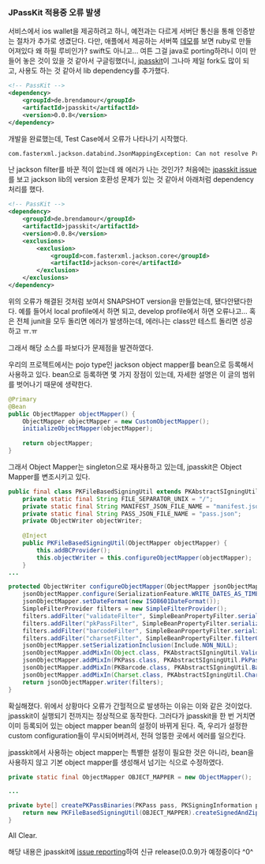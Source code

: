 ### JPassKit 적용중 오류 발생

서비스에서 ios wallet을 제공하려고 하니, 예전과는 다르게 서버단 통신을 통해 인증받는 절차가 추가로 생겼단다.
다만, 애플에서 제공하는 서버쪽 [데모](https://developer.apple.com/library/content/documentation/UserExperience/Conceptual/PassKit_PG/index.html#//apple_ref/doc/uid/TP40012195)를 보면 ruby로 만들어져있다
왜 하필 루비인가? swift도 아니고... 여튼 그걸 java로 porting하려니 이미 만들어 놓은 것이 있을 것 같아서 구글링했더니,
[jpasskit](https://www.google.co.kr/url?sa=t&rct=j&q=&esrc=s&source=web&cd=1&cad=rja&uact=8&ved=0ahUKEwiU65GN3q3RAhWBQZQKHbGAAZYQFgggMAA&url=https%3A%2F%2Fgithub.com%2Fdrallgood%2Fjpasskit&usg=AFQjCNH6lvlwdYkacoqqVValEtwGNUYG3w)이
그나마 제일 fork도 많이 되고, 사용도 하는 것 같아서 lib dependency를 추가했다.

```xml
<!-- PassKit -->
<dependency>
    <groupId>de.brendamour</groupId>
    <artifactId>jpasskit</artifactId>
    <version>0.0.8</version>
</dependency>
```

개발을 완료했는데, Test Case에서 오류가 나타나기 시작했다.

```bash
com.fasterxml.jackson.databind.JsonMappingException: Can not resolve PropertyFilter with id 'validateFilter'; no FilterProvider configured
```

난 jackson filter를 바꾼 적이 없는데 왜 에러가 나는 것인가?
처음에는 [jpasskit issue](https://github.com/drallgood/jpasskit/issues/38)를 보고 jackson lib의 version 호환성 문제가 있는 것 같아서
아래처럼 dependency처리를 했다.

```xml
<!-- PassKit -->
<dependency>
    <groupId>de.brendamour</groupId>
    <artifactId>jpasskit</artifactId>
    <version>0.0.8</version>
    <exclusions>
        <exclusion>
            <groupId>com.fasterxml.jackson.core</groupId>
            <artifactId>jackson-core</artifactId>
        </exclusion>
    </exclusions>
</dependency>
```

위의 오류가 해결된 것처럼 보여서 SNAPSHOT version을 만들었는데, 됐다안됐다한다.
예를 들어서 local profile에서 하면 되고, develop profile에서 하면 오류나고...
혹은 전체 junit을 모두 돌리면 에러가 발생하는데, 에러나는 class만 테스트 돌리면 성공하고 ㅠ.ㅠ

그래서 해당 소스를 파보다가 문제점을 발견하였다.

우리의 프로젝트에서는 pojo type인 jackson object mapper를 bean으로 등록해서 사용하고 있다.
bean으로 등록하면 몇 가지 장점이 있는데, 자세한 설명은 이 글의 범위를 벗어나기 때문에 생략한다.

```java
@Primary
@Bean
public ObjectMapper objectMapper() {
    ObjectMapper objectMapper = new CustomObjectMapper();
    initializeObjectMapper(objectMapper);
  
    return objectMapper;
}
```

그래서 Object Mapper는 singleton으로 재사용하고 있는데, jpasskit은 Object Mapper를 변조시키고 있다.

```java
public final class PKFileBasedSigningUtil extends PKAbstractSIgningUtil {
    private static final String FILE_SEPARATOR_UNIX = "/";
    private static final String MANIFEST_JSON_FILE_NAME = "manifest.json";
    private static final String PASS_JSON_FILE_NAME = "pass.json";
    private ObjectWriter objectWriter;
  
    @Inject
    public PKFileBasedSigningUtil(ObjectMapper objectMapper) {
        this.addBCProvider();
        this.objectWriter = this.configureObjectMapper(objectMapper);
    }
...
```

```java
protected ObjectWriter configureObjectMapper(ObjectMapper jsonObjectMapper) {
    jsonObjectMapper.configure(SerializationFeature.WRITE_DATES_AS_TIMESTAMPS, false);
    jsonObjectMapper.setDateFormat(new ISO8601DateFormat());
    SimpleFilterProvider filters = new SimpleFilterProvider();
    filters.addFilter("validateFilter", SimpleBeanPropertyFilter.serializeAllExcept(new String[]{"valid", "validationErrors"}));
    filters.addFilter("pkPassFilter", SimpleBeanPropertyFilter.serializeAllExcept(new String[]{"valid", "validationErrors", "foregroundColorAsObject", "backgroundColorAsObject", "labelColorAsObject", "passThatWasSet"}));
    filters.addFilter("barcodeFilter", SimpleBeanPropertyFilter.serializeAllExcept(new String[]{"valid", "validationErrors", "messageEncodingAsString"}));
    filters.addFilter("charsetFilter", SimpleBeanPropertyFilter.filterOutAllExcept(new String[]{"name"}));
    jsonObjectMapper.setSerializationInclusion(Include.NON_NULL);
    jsonObjectMapper.addMixIn(Object.class, PKAbstractSIgningUtil.ValidateFilterMixIn.class);
    jsonObjectMapper.addMixIn(PKPass.class, PKAbstractSIgningUtil.PkPassFilterMixIn.class);
    jsonObjectMapper.addMixIn(PKBarcode.class, PKAbstractSIgningUtil.BarcodeFilterMixIn.class);
    jsonObjectMapper.addMixIn(Charset.class, PKAbstractSIgningUtil.CharsetFilterMixIn.class);
    return jsonObjectMapper.writer(filters);
}
```

확실해졌다. 위에서 상황마다 오류가 간헐적으로 발생하는 이유는 이와 같은 것이었다.
jpasskit이 실행되기 전까지는 정상적으로 동작한다.
그러다가 jpasskit을 한 번 거치면 이미 등록되어 있는 object mapper bean의 설정이 바뀌게 된다.
즉, 우리가 설정한 custom configuration들이 무시되어버려서, 전혀 엉뚱한 곳에서 에러를 일으킨다.

jpasskit에서 사용하는 object mapper는 특별한 설정이 필요한 것은 아니라, bean을 사용하지 않고 기본 object mapper를 생성해서 넘기는 식으로 수정하였다.
```java
private static final ObjectMapper OBJECT_MAPPER = new ObjectMapper();

...

private byte[] createPKPassBinaries(PKPass pass, PKSigningInformation pkSigningInformation, InputStream thumbnail, InputStream thumbnail2x) throws Exception {
    return new PKFileBasedSigningUtil(OBJECT_MAPPER).createSignedAndZippedPkPassArchive(pass, createPKPassTemplate(thumbnail, thumbnail2x), pkSigningInformation);
}
```

All Clear.

해당 내용은 jpasskit에 [issue reporting](https://github.com/drallgood/jpasskit/issues/76)하여 신규 release(0.0.9)가 예정중이다 ^0^